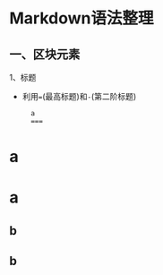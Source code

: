 Markdown语法整理
=
一、区块元素
-

1、标题
* 利用` = `(最高标题)和` - `(第二阶标题)

        a
        ===
        
        
a
==


a
=

b
--

b
-